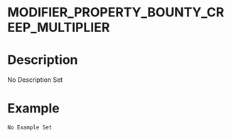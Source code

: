 # MODIFIER_PROPERTY_BOUNTY_CREEP_MULTIPLIER
# Description
No Description Set
# Example
```No Example Set```